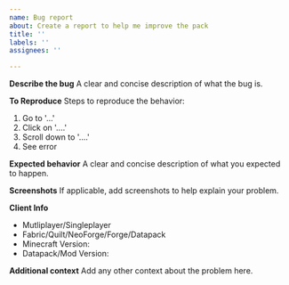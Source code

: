```yaml
---
name: Bug report
about: Create a report to help me improve the pack
title: ''
labels: ''
assignees: ''

---
```


**Describe the bug**
A clear and concise description of what the bug is.

**To Reproduce**
Steps to reproduce the behavior:
1. Go to '...'
2. Click on '....'
3. Scroll down to '....'
4. See error

**Expected behavior**
A clear and concise description of what you expected to happen.

**Screenshots**
If applicable, add screenshots to help explain your problem.

**Client Info**
- Mutliplayer/Singleplayer
- Fabric/Quilt/NeoForge/Forge/Datapack
- Minecraft Version:
- Datapack/Mod Version:

**Additional context**
Add any other context about the problem here.
